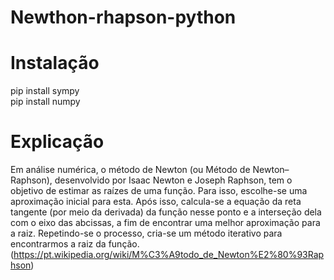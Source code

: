 # Newthon-rhapson-python

# Instalação


pip install sympy <br/>
pip install numpy

# Explicação 

Em análise numérica, o método de Newton (ou Método de Newton–Raphson), desenvolvido por Isaac Newton e Joseph Raphson, tem o objetivo de estimar as raízes de uma função.
Para isso, escolhe-se uma aproximação inicial para esta. Após isso, calcula-se a equação da reta tangente (por meio da derivada) da função nesse ponto e a interseção dela com o eixo das abcissas, a fim de encontrar uma melhor aproximação para a raiz. Repetindo-se o processo, cria-se um método iterativo para encontrarmos a raiz da função.<br/>
(https://pt.wikipedia.org/wiki/M%C3%A9todo_de_Newton%E2%80%93Raphson)

